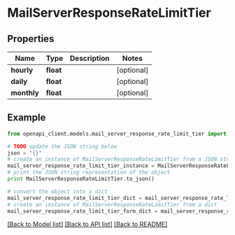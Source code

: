 # MailServerResponseRateLimitTier


## Properties
Name | Type | Description | Notes
------------ | ------------- | ------------- | -------------
**hourly** | **float** |  | [optional] 
**daily** | **float** |  | [optional] 
**monthly** | **float** |  | [optional] 

## Example

```python
from openapi_client.models.mail_server_response_rate_limit_tier import MailServerResponseRateLimitTier

# TODO update the JSON string below
json = "{}"
# create an instance of MailServerResponseRateLimitTier from a JSON string
mail_server_response_rate_limit_tier_instance = MailServerResponseRateLimitTier.from_json(json)
# print the JSON string representation of the object
print MailServerResponseRateLimitTier.to_json()

# convert the object into a dict
mail_server_response_rate_limit_tier_dict = mail_server_response_rate_limit_tier_instance.to_dict()
# create an instance of MailServerResponseRateLimitTier from a dict
mail_server_response_rate_limit_tier_form_dict = mail_server_response_rate_limit_tier.from_dict(mail_server_response_rate_limit_tier_dict)
```
[[Back to Model list]](../README.md#documentation-for-models) [[Back to API list]](../README.md#documentation-for-api-endpoints) [[Back to README]](../README.md)


